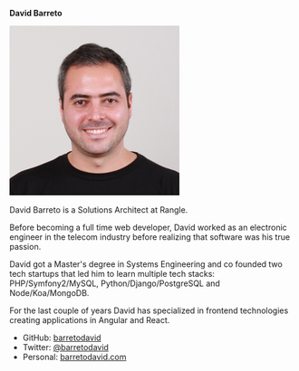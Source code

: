 **David Barreto**

<img src="./david-barreto.jpg" alt="David Barreto" sytle="max-width: 200px;" />
 
David Barreto is a Solutions Architect at Rangle.

Before becoming a full time web developer, David worked as an electronic engineer in the telecom industry before realizing that software was his true passion.

David got a Master's degree in Systems Engineering and co founded two tech startups that led him to learn multiple tech stacks: PHP/Symfony2/MySQL, Python/Django/PostgreSQL and Node/Koa/MongoDB.

For the last couple of years David has specialized in frontend technologies creating applications in Angular and React.
 
 * GitHub: [barretodavid](http://github.com/barretodavid/)
 * Twitter: [@barretodavid](https://twitter.com/barretodavid/)
 * Personal: [barretodavid.com](http://barretodavid.com/)